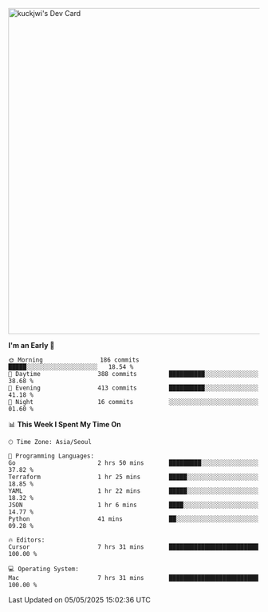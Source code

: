 <a href="https://app.daily.dev/kuckhwancho"><img src="https://api.daily.dev/devcards/v2/efef39c8028947428b3c0b486b9cd9b6.png?r=iz2&type=wide" width="652" alt="kuckjwi's Dev Card"/></a>

<!--START_SECTION:waka-->
**I'm an Early 🐤** 

```text
🌞 Morning                186 commits         █████░░░░░░░░░░░░░░░░░░░░   18.54 % 
🌆 Daytime                388 commits         ██████████░░░░░░░░░░░░░░░   38.68 % 
🌃 Evening                413 commits         ██████████░░░░░░░░░░░░░░░   41.18 % 
🌙 Night                  16 commits          ░░░░░░░░░░░░░░░░░░░░░░░░░   01.60 % 
```


📊 **This Week I Spent My Time On** 

```text
🕑︎ Time Zone: Asia/Seoul

💬 Programming Languages: 
Go                       2 hrs 50 mins       █████████░░░░░░░░░░░░░░░░   37.82 % 
Terraform                1 hr 25 mins        █████░░░░░░░░░░░░░░░░░░░░   18.85 % 
YAML                     1 hr 22 mins        █████░░░░░░░░░░░░░░░░░░░░   18.32 % 
JSON                     1 hr 6 mins         ████░░░░░░░░░░░░░░░░░░░░░   14.77 % 
Python                   41 mins             ██░░░░░░░░░░░░░░░░░░░░░░░   09.28 % 

🔥 Editors: 
Cursor                   7 hrs 31 mins       █████████████████████████   100.00 % 

💻 Operating System: 
Mac                      7 hrs 31 mins       █████████████████████████   100.00 % 
```


 Last Updated on 05/05/2025 15:02:36 UTC
<!--END_SECTION:waka-->
